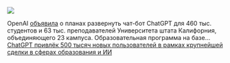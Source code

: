 <!--2025-02-08 10:33:00-->
<div class="yb">
  <div class="rss smaller1 habr"><img src="https://habrastorage.org/webt/89/cl/af/89claf0mwkcq8xiqkr8uttqk3ki.jpeg" /><p>OpenAI <a href="https://openai.com/index/openai-and-the-csu-system/" rel="noopener noreferrer nofollow">объявила</a> о планах развернуть чат-бот ChatGPT для 460 тыс. студентов и 63 тыс. преподавателей Университета штата Калифорния, объединяющего 23 кампуса. Образовательная программа на базе... <br><a class="light" href="https://habr.com/ru/news/880672/?utm_source=habrahabr&utm_medium=rss&utm_campaign=880672">ChatGPT привлёк 500 тысяч новых пользователей в рамках крупнейшей сделки в сферах образования и ИИ</a></div>
</div>
